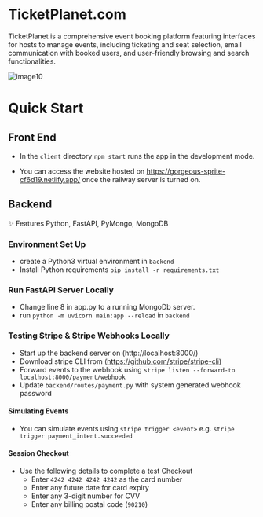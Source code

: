 # TicketPlanet.com 

TicketPlanet is a comprehensive event booking platform featuring interfaces for hosts to manage events, including ticketing and seat selection, email communication with booked users, and user-friendly browsing and search functionalities.

![image10](https://github.com/Yuanda-Dong/TicketPlanet/assets/37124273/45300b08-1f3d-4c01-b282-714160882aa1)

# Quick Start

## Front End

- In the `client` directory `npm start` runs the app in the development mode.

- You can access the website hosted on https://gorgeous-sprite-cf6d19.netlify.app/ once the railway server is turned on.

## Backend
✨ Features Python, FastAPI, PyMongo, MongoDB

### Environment Set Up
- create a Python3 virtual environment in `backend`
- Install Python requirements `pip install -r requirements.txt`

### Run FastAPI Server Locally 
- Change line 8 in app.py to a running MongoDb server. 
- run `python -m uvicorn main:app --reload` in `backend`

### Testing Stripe & Stripe Webhooks Locally
- Start up the backend server on (http://localhost:8000/)
- Download stripe CLI from (https://github.com/stripe/stripe-cli)
- Forward events to the webhook using `stripe listen --forward-to localhost:8000/payment/webhook`
- Update `backend/routes/payment.py` with system generated webhook password

#### Simulating Events
- You can simulate events using `stripe trigger <event>` e.g. `stripe trigger payment_intent.succeeded`
    
#### Session Checkout 
- Use the following details to complete a test Checkout 
  - Enter `4242 4242 4242 4242` as the card number
  - Enter any future date for card expiry
  - Enter any 3-digit number for CVV
  - Enter any billing postal code (`90210`)
